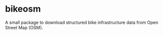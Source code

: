 # bikeosm

A small package to download structured bike infrastructure data from Open Street Map (OSM).
